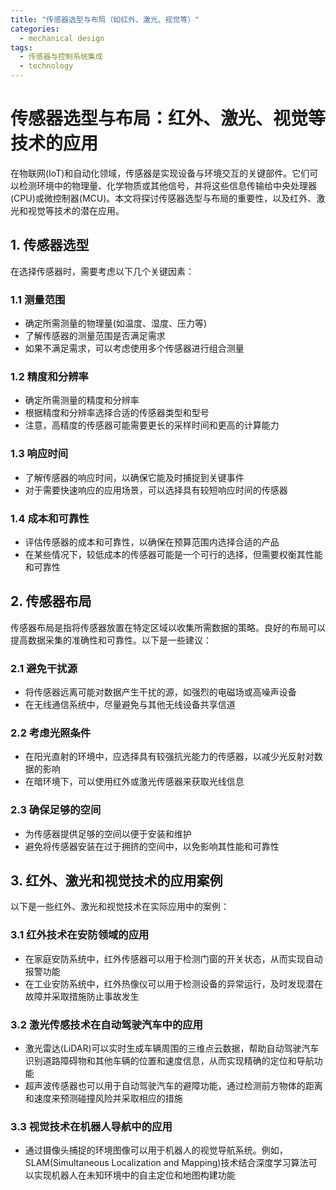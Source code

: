 ```yaml
---  
title: "传感器选型与布局（如红外、激光、视觉等）"  
categories:  
  - mechanical design  
tags: 
  - 传感器与控制系统集成 
  - technology  
---  
```


# 传感器选型与布局：红外、激光、视觉等技术的应用

在物联网(IoT)和自动化领域，传感器是实现设备与环境交互的关键部件。它们可以检测环境中的物理量、化学物质或其他信号，并将这些信息传输给中央处理器(CPU)或微控制器(MCU)。本文将探讨传感器选型与布局的重要性，以及红外、激光和视觉等技术的潜在应用。

## 1. 传感器选型

在选择传感器时，需要考虑以下几个关键因素：

### 1.1 测量范围

- 确定所需测量的物理量(如温度、湿度、压力等)
- 了解传感器的测量范围是否满足需求
- 如果不满足需求，可以考虑使用多个传感器进行组合测量

### 1.2 精度和分辨率

- 确定所需测量的精度和分辨率
- 根据精度和分辨率选择合适的传感器类型和型号
- 注意，高精度的传感器可能需要更长的采样时间和更高的计算能力

### 1.3 响应时间

- 了解传感器的响应时间，以确保它能及时捕捉到关键事件
- 对于需要快速响应的应用场景，可以选择具有较短响应时间的传感器

### 1.4 成本和可靠性

- 评估传感器的成本和可靠性，以确保在预算范围内选择合适的产品
- 在某些情况下，较低成本的传感器可能是一个可行的选择，但需要权衡其性能和可靠性

## 2. 传感器布局

传感器布局是指将传感器放置在特定区域以收集所需数据的策略。良好的布局可以提高数据采集的准确性和可靠性。以下是一些建议：

### 2.1 避免干扰源

- 将传感器远离可能对数据产生干扰的源，如强烈的电磁场或高噪声设备
- 在无线通信系统中，尽量避免与其他无线设备共享信道

### 2.2 考虑光照条件

- 在阳光直射的环境中，应选择具有较强抗光能力的传感器，以减少光反射对数据的影响
- 在暗环境下，可以使用红外或激光传感器来获取光线信息

### 2.3 确保足够的空间

- 为传感器提供足够的空间以便于安装和维护
- 避免将传感器安装在过于拥挤的空间中，以免影响其性能和可靠性

## 3. 红外、激光和视觉技术的应用案例

以下是一些红外、激光和视觉技术在实际应用中的案例：

### 3.1 红外技术在安防领域的应用

- 在家庭安防系统中，红外传感器可以用于检测门窗的开关状态，从而实现自动报警功能
- 在工业安防系统中，红外热像仪可以用于检测设备的异常运行，及时发现潜在故障并采取措施防止事故发生

### 3.2 激光传感技术在自动驾驶汽车中的应用

- 激光雷达(LiDAR)可以实时生成车辆周围的三维点云数据，帮助自动驾驶汽车识别道路障碍物和其他车辆的位置和速度信息，从而实现精确的定位和导航功能
- 超声波传感器也可以用于自动驾驶汽车的避障功能，通过检测前方物体的距离和速度来预测碰撞风险并采取相应的措施

### 3.3 视觉技术在机器人导航中的应用

- 通过摄像头捕捉的环境图像可以用于机器人的视觉导航系统。例如，SLAM(Simultaneous Localization and Mapping)技术结合深度学习算法可以实现机器人在未知环境中的自主定位和地图构建功能 
